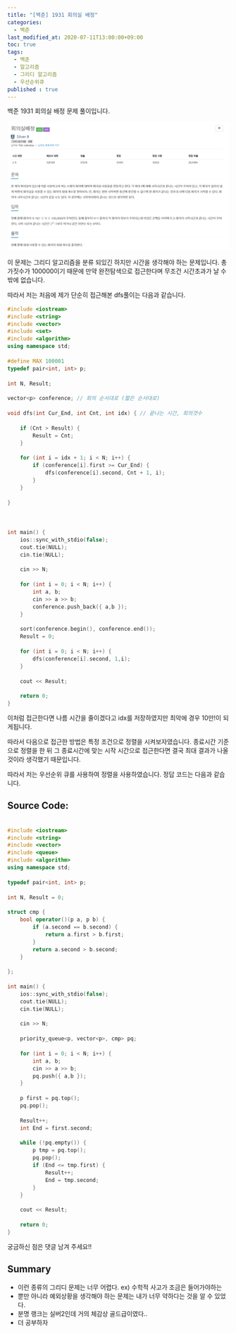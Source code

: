 ```yaml
---
title: "[백준] 1931 회의실 배정"
categories: 
  - 백준
last_modified_at: 2020-07-11T13:00:00+09:00
toc: true
tags: 
  - 백준
  - 알고리즘
  - 그리디 알고리즘
  - 우선순위큐
published : true
---
```


백준 1931 회의실 배정 문제 풀이입니다. 

![문제](/assets/images/백준/BOJ_1931.png)

이 문제는 그리디 알고리즘을 분류 되있긴 하지만 시간을 생각해야 하는 문제입니다. 총 가짓수가 100000이기 때문에 만약 완전탐색으로 접근한다며 무조건 시간초과가 날 수밖에 없습니다. 

따라서 저는 처음에 제가 단순히 접근해본 dfs풀이는 다음과 같습니다. 

```cpp
#include <iostream>
#include <string>
#include <vector>
#include <set>
#include <algorithm>
using namespace std;

#define MAX 100001
typedef pair<int, int> p;

int N, Result;

vector<p> conference; // 회의 순서대로 (짧은 순서대로) 

void dfs(int Cur_End, int Cnt, int idx) { // 끝나는 시간, 회의갯수 

	if (Cnt > Result) {
		Result = Cnt;
	}
	
	for (int i = idx + 1; i < N; i++) {
		if (conference[i].first >= Cur_End) {
			dfs(conference[i].second, Cnt + 1, i);
		}
	}

}



int main() {
	ios::sync_with_stdio(false);
	cout.tie(NULL);
	cin.tie(NULL);

	cin >> N;

	for (int i = 0; i < N; i++) {
		int a, b;
		cin >> a >> b;
		conference.push_back({ a,b });
	}

	sort(conference.begin(), conference.end());
	Result = 0;

	for (int i = 0; i < N; i++) {
		dfs(conference[i].second, 1,i);
	}

	cout << Result;
	
	return 0;
}
```

이처럼 접근한다면 나름 시간을 줄이겠다고 idx를 저장하였지만 최악에 경우 10만!이 되게됩니다. 

따라서 다음으로 접근한 방법은 특정 조건으로 정렬을 시켜보자였습니다. 종료시간 기준으로 정렬을 한 뒤 그 종료시간에 맞는 시작 시간으로 접근한다면 결국 최대 결과가 나올 것이라 생각했기 때문입니다. 

따라서 저는 우선순위 큐를 사용하여 정렬을 사용하였습니다. 정답 코드는 다음과 같습니다. 

Source Code:
-----

```cpp

#include <iostream>
#include <string>
#include <vector>
#include <queue>
#include <algorithm>
using namespace std;

typedef pair<int, int> p;

int N, Result = 0;

struct cmp {
	bool operator()(p a, p b) {
		if (a.second == b.second) {
			return a.first > b.first;
		}
		return a.second > b.second;
	}

};

int main() {
	ios::sync_with_stdio(false);
	cout.tie(NULL);
	cin.tie(NULL);

	cin >> N;

	priority_queue<p, vector<p>, cmp> pq;

	for (int i = 0; i < N; i++) {
		int a, b;
		cin >> a >> b;
		pq.push({ a,b });
	}

	p first = pq.top();
	pq.pop();

	Result++;
	int End = first.second;

	while (!pq.empty()) {
		p tmp = pq.top();
		pq.pop();
		if (End <= tmp.first) {
			Result++;
			End = tmp.second;
		}
	}

	cout << Result;
	
	return 0;
}
```

궁금하신 점은 댓글 남겨 주세요!! 

## Summary 
- 이런 종류의 그리디 문제는 너무 어렵다. ex) 수학적 사고가 조금은 들어가야하는
- 뿐만 아니라 예외상황을 생각해야 하는 문제는 내가 너무 약하다는 것을 알 수 있었다. 
- 분명 랭크는 실버2인데 거의 체감상 골드급이였다.. 
- 더 공부하자